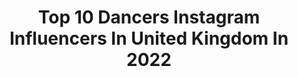---
title: Top 10 Dancers Instagram Influencers In United Kingdom In 2022
description: >-
  Find top dancers Instagram influencers in United Kingdom in 2022. Most popular hashtags: #dance #photoshoot #explore.
platform: Instagram
hits: 540
text_top: Discover the most popular Instagram influencers on inBeat.
text_bottom: Our search engine holds 540 Instagram influencers like this in United Kingdom for you to pitch.
profiles:
  - username: "alessandraferriofficial_"
    fullname: >-
      Alessandra Ferri
    bio: >-
      Dancer
    location: "United Kingdom"
    followers: 42235
    engagement: 635
    commentsToLikes: 0.026554
    id: ck8szjs31opwd0j78kibhu0yj
    verified: true
    hashtags: "#teatroallafenicevenezia, #mradamrcooper, #hamburgballet, #hamburgballett"
  - username: "harryaalexander"
    fullname: >-
      Harry Alexander
    bio: >-
      Dancer
    location: "United Kingdom"
    followers: 3673
    engagement: 1147
    commentsToLikes: 0.047189
    id: ck6tppg03lhuy0j71paaczma5
    verified: false
    hashtags: "#repost, #madammebutterfly, #birmingham, #denadadt"
  - username: "amelia.cuth"
    fullname: >-
      amelia cuth️️️bert🦋
    bio: >-
      Thai/English|Pianist|Dancer|Netball Dm for Shoots&Rates 💌 Don’t use my images without permission Account monitored by mum 14🙈
    location: "United Kingdom"
    followers: 18997
    engagement: 767
    commentsToLikes: 0.200464
    id: ckf5x2qinu4jy0j230b9bnm0t
    verified: false
    hashtags: "#explorepage, #photography, #thaimodel, #explore"
  - username: "peanut.curls"
    fullname: >-
      🥜 PEE.A.NUT.🍑🥜
    bio: >-
      💌Follow for Curly hair Journey/tips 💌Dancer/Marketing|Influencer 💌BOOKING: peanutcurls02@gmail.com Blogger 🎓Brand Ambassador Model:@excellamodels
    location: "United Kingdom"
    followers: 23412
    engagement: 554
    commentsToLikes: 0.084690
    id: ck5hqohtitfzq0i11bdlhg5ey
    verified: false
    hashtags: "#hairstyle, #saltresorts, #naturalhairjourney, #portrait"
  - username: "chloeferns"
    fullname: >-
      C H L O E  M C N I V E N
    bio: >-
      Property development company @yutooclub THE CHLOE METHOD - NLP practitioner - Professional Dancer
    location: "United Kingdom"
    followers: 16163
    engagement: 978
    commentsToLikes: 0.036877
    id: ck6tjuwxf3h000j71xk785xid
    verified: false
    hashtags: "#blackouttuesday, #coolofchallenge, #pregnancy, #pregnantworkout"
  - username: "ameliakabath"
    fullname: >-
      Amelia Bath
    bio: >-
      Actress/Dancer @collectiveagts Level 3 PT London Collaborations: katie@thebookingproject.com
    location: "United Kingdom"
    followers: 128702
    engagement: 320
    commentsToLikes: 0.046518
    id: ck5bue9r6hmfh0i11bnrng59m
    verified: true
    hashtags: "#foreoufo2, #skintech, #ad, #foreo"
  - username: "elizajanex"
    fullname: >-
      E L I Z A  J A N E🇪🇸🇮🇪🏴󠁧󠁢󠁳󠁣󠁴󠁿
    bio: >-
      Singer-Dancer-Actress-Model Dm/email me for bookings📥 @akforevermodels @buzz_talent_ @sintillatetalent @bdentertainmentuk
    location: "United Kingdom"
    followers: 5313
    engagement: 1282
    commentsToLikes: 0.091843
    id: ck6tsyuy87lvp0j712s1fybqx
    verified: false
    hashtags: "#modellife, #scoutmenemesis, #singer, #photooftheday"
  - username: "aimee_batt"
    fullname: >-
      AIMEE BATT
    bio: >-
      Singer, Actress & Dancer Rep’d by @ttaadults DM/Email for Collaborations Depop: aimeebatt Head Gymnastics Coach
    location: "United Kingdom"
    followers: 24226
    engagement: 408
    commentsToLikes: 0.186749
    id: ck14jlu65kztf0i19qaavie1n
    verified: false
    hashtags: "#pltstyle"
  - username: "_naomimt"
    fullname: >-
      Naomi Minott 🇯🇲🇩🇪
    bio: >-
      #MM⭕️ Dancer • Mentor • Actress • Investor #WhenTheWaistTakesOver 💎 #YourFaveBaddie Make 💰 online? 📲 DM ME WiFi MONEY
    location: "United Kingdom"
    followers: 18096
    engagement: 469
    commentsToLikes: 0.072922
    id: ck5qb9853kg9q0i11mqi75prq
    verified: false
    hashtags: "#thickums, #whine, #success, #moneymoves"
  - username: "swietyrachael"
    fullname: >-
      swietyrachael
    bio: >-
      Dance Enthusiast/Team boondocks/professional dancer/Enquiries and Bookings 0742488283 Fashion♥️& entertainment @fridah_mueni_ke my happiness bloody💖😻
    location: "United Kingdom"
    followers: 13918
    engagement: 2323
    commentsToLikes: 0.025362
    id: ck9weilwikflq0j78ac6k9jnk
    verified: false
    hashtags: "#gainwithswietyrachael, #whip, #lunch, #dinner"
---